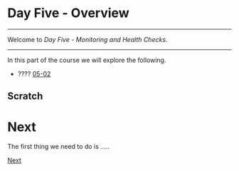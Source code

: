 # Day Five - Overview

---

Welcome to _Day Five - Monitoring and Health Checks_.

---

In this part of the course we will explore the following.

* ???? [05-02](05-02.md)



## Scratch




# Next

The first thing we need to do is .....

[Next](05-02.md)

